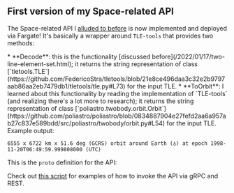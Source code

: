 ## First version of my Space-related API

The Space-related API I [alluded to before](/2022/01/17/two-line-element-set.html#api)
is now implemented and deployed via Fargate! It's basically a wrapper around
`TLE-tools` that provides two methods:

<a id="api" />
*   **Decode**: this is the functionality [discussed before](/2022/01/17/two-line-element-set.html);
it returns the string representation of class [`tletools.TLE`](https://github.com/FedericoStra/tletools/blob/21e8ce496daa3c32e2b9797aab86aa2eb7479db1/tletools/tle.py#L73)
for the input TLE.

<a id="to-orbit" />
*   **ToOrbit**: I learned about this functionality by reading the implementation
of `TLE-tools` (and realizing there's a lot more to research); it returns the string representation of class
[`poliastro.twobody.orbit.Orbit`](https://github.com/poliastro/poliastro/blob/0834887904e27fefd2aa6a957ab27c837e589bdd/src/poliastro/twobody/orbit.py#L54)
for the input TLE. Example output:

```
6555 x 6722 km x 51.6 deg (GCRS) orbit around Earth (♁) at epoch 1998-11-20T06:49:59.999808000 (UTC)
```

This is the `proto` definition for the API:

<script src="https://emgithub.com/embed.js?target=https%3A%2F%2Fgithub.com%2Fthiagorobert%2Fspace-api%2Fblob%2Fmain%2Fproto%2Funary.proto&style=github&showLineNumbers=on"></script>

Check out [this script](https://github.com/thiagorobert/space-api/blob/main/scripts/sanity.sh)
for examples of how to invoke the API via gRPC and REST.
